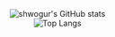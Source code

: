 <div style="display:flex; flex-direction:column; align-items:center;">
<img src="https://github-readme-stats.vercel.app/api?username=shwogur&show_icons=true&theme=tokyonight" alt="shwogur's GitHub stats">
<img src="https://github-readme-stats.vercel.app/api/top-langs/?username=shwogur&layout=compact&theme=tokyonight" alt="Top Langs">
</div>
